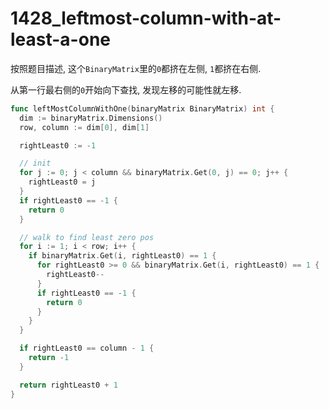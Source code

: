 # 1428_leftmost-column-with-at-least-a-one

按照题目描述, 这个`BinaryMatrix`里的`0`都挤在左侧, `1`都挤在右侧.

从第一行最右侧的`0`开始向下查找, 发现左移的可能性就左移.

```go
func leftMostColumnWithOne(binaryMatrix BinaryMatrix) int {
  dim := binaryMatrix.Dimensions()
  row, column := dim[0], dim[1]

  rightLeast0 := -1

  // init
  for j := 0; j < column && binaryMatrix.Get(0, j) == 0; j++ {
    rightLeast0 = j
  }
  if rightLeast0 == -1 {
    return 0
  }

  // walk to find least zero pos
  for i := 1; i < row; i++ {
    if binaryMatrix.Get(i, rightLeast0) == 1 {
      for rightLeast0 >= 0 && binaryMatrix.Get(i, rightLeast0) == 1 {
        rightLeast0--
      }
      if rightLeast0 == -1 {
        return 0
      }
    }
  }

  if rightLeast0 == column - 1 {
    return -1
  }

  return rightLeast0 + 1
}
```
